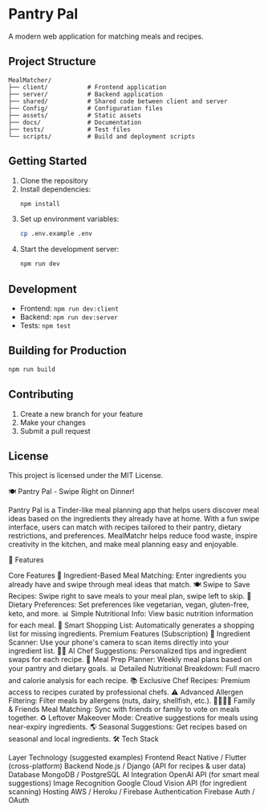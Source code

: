 # Pantry Pal

A modern web application for matching meals and recipes.

## Project Structure

```
MealMatcher/
├── client/           # Frontend application
├── server/           # Backend application
├── shared/           # Shared code between client and server
├── Config/           # Configuration files
├── assets/           # Static assets
├── docs/             # Documentation
├── tests/            # Test files
└── scripts/          # Build and deployment scripts
```

## Getting Started

1. Clone the repository
2. Install dependencies:
   ```bash
   npm install
   ```
3. Set up environment variables:
   ```bash
   cp .env.example .env
   ```
4. Start the development server:
   ```bash
   npm run dev
   ```

## Development

- Frontend: `npm run dev:client`
- Backend: `npm run dev:server`
- Tests: `npm test`

## Building for Production

```bash
npm run build
```

## Contributing

1. Create a new branch for your feature
2. Make your changes
3. Submit a pull request

## License

This project is licensed under the MIT License.

🍽️ Pantry Pal - Swipe Right on Dinner!

Pantry Pal is a Tinder-like meal planning app that helps users discover meal ideas based on the ingredients they already have at home. With a fun swipe interface, users can match with recipes tailored to their pantry, dietary restrictions, and preferences. MealMatchr helps reduce food waste, inspire creativity in the kitchen, and make meal planning easy and enjoyable.

📱 Features

Core Features
🥕 Ingredient-Based Meal Matching: Enter ingredients you already have and swipe through meal ideas that match.
🍽️ Swipe to Save Recipes: Swipe right to save meals to your meal plan, swipe left to skip.
🌱 Dietary Preferences: Set preferences like vegetarian, vegan, gluten-free, keto, and more.
📊 Simple Nutritional Info: View basic nutrition information for each meal.
🛒 Smart Shopping List: Automatically generates a shopping list for missing ingredients.
Premium Features (Subscription)
📸 Ingredient Scanner: Use your phone's camera to scan items directly into your ingredient list.
🧑‍🍳 AI Chef Suggestions: Personalized tips and ingredient swaps for each recipe.
🍱 Meal Prep Planner: Weekly meal plans based on your pantry and dietary goals.
📊 Detailed Nutritional Breakdown: Full macro and calorie analysis for each recipe.
📚 Exclusive Chef Recipes: Premium access to recipes curated by professional chefs.
⚠️ Advanced Allergen Filtering: Filter meals by allergens (nuts, dairy, shellfish, etc.).
👨‍👩‍👧‍👦 Family & Friends Meal Matching: Sync with friends or family to vote on meals together.
♻️ Leftover Makeover Mode: Creative suggestions for meals using near-expiry ingredients.
🌎 Seasonal Suggestions: Get recipes based on seasonal and local ingredients.
🛠️ Tech Stack

Layer	Technology (suggested examples)
Frontend	React Native / Flutter (cross-platform)
Backend	Node.js / Django (API for recipes & user data)
Database	MongoDB / PostgreSQL
AI Integration	OpenAI API (for smart meal suggestions)
Image Recognition	Google Cloud Vision API (for ingredient scanning)
Hosting	AWS / Heroku / Firebase
Authentication	Firebase Auth / OAuth
